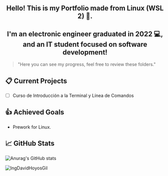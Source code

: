 <h2 align="center">Hello! This is my Portfolio made from Linux (WSL 2)  👋.</h2>

<h2 align="center">I'm an electronic engineer graduated in 2022 💻, and an IT student focused on software development!</h2>

> "Here you can see my progress, feel free to review these folders."

## 📋 Current Projects
<!--- - [ ] Curso profesional de Git y Github --->
- [ ] Curso de Introducción a la Terminal y Línea de Comandos

## 👍 Achieved Goals
* Prework for Linux.

## 📈 GitHub Stats 
![Anurag's GitHub stats](https://github-readme-stats.vercel.app/api?username=IngDavidHoyosGil&show_icons=true&theme=tokyonight)

<p><img align="left" src="https://github-readme-stats.vercel.app/api/top-langs?username=IngDavidHoyosGil&show_icons=true&locale=en&layout=compact" alt="IngDavidHoyosGil" /></p>
